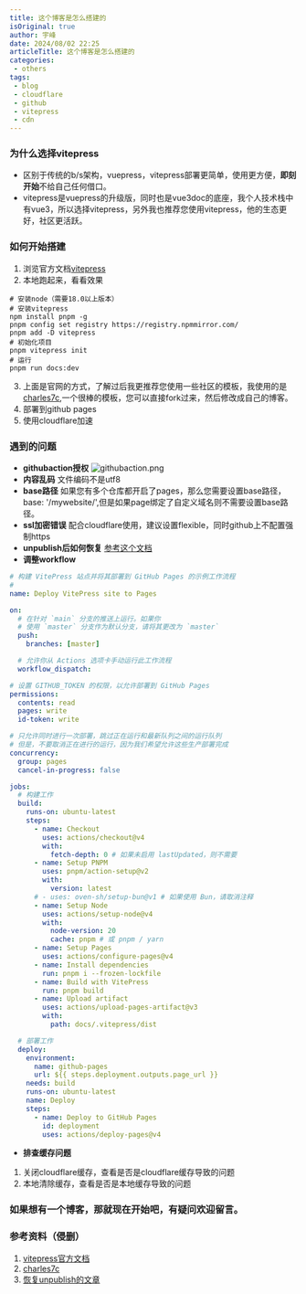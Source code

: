 ```yaml
---
title: 这个博客是怎么搭建的
isOriginal: true
author: 宇峰
date: 2024/08/02 22:25
articleTitle: 这个博客是怎么搭建的
categories:
 - others
tags:
 - blog
 - cloudflare
 - github
 - vitepress
 - cdn
---
```


### 为什么选择vitepress
* 区别于传统的b/s架构，vuepress，vitepress部署更简单，使用更方便，**即刻开始**不给自己任何借口。
* vitepress是vuepress的升级版，同时也是vue3doc的底座，我个人技术栈中有vue3，所以选择vitepress，另外我也推荐您使用vitepress，他的生态更好，社区更活跃。
### 如何开始搭建
1. 浏览官方文档[vitepress](https://vitepress.dev/zh/guide/getting-started)
2. 本地跑起来，看看效果
```shell
# 安装node（需要18.0以上版本）
# 安装vitepress
npm install pnpm -g
pnpm config set registry https://registry.npmmirror.com/
pnpm add -D vitepress
# 初始化项目
pnpm vitepress init
# 运行
pnpm run docs:dev
```
3. 上面是官网的方式，了解过后我更推荐您使用一些社区的模板，我使用的是[charles7c](https://github.com/Charles7c/charles7c.github.io),一个很棒的模板，您可以直接fork过来，然后修改成自己的博客。
4. 部署到github pages
5. 使用cloudflare加速
### 遇到的问题
- **githubaction授权**
  ![githubaction.png](https://blog.gostatus.cn/img/githubaction.png)
- **内容乱码**
  文件编码不是utf8
- **base路径**
  如果您有多个仓库都开启了pages，那么您需要设置base路径，base: '/mywebsite/',但是如果page绑定了自定义域名则不需要设置base路径。
- **ssl加密错误**
  配合cloudflare使用，建议设置flexible，同时github上不配置强制https
- **unpublish后如何恢复**
  [参考这个文档](https://blog.csdn.net/weixin_46143152/article/details/129046623)
- **调整workflow**
```yaml
# 构建 VitePress 站点并将其部署到 GitHub Pages 的示例工作流程
#
name: Deploy VitePress site to Pages

on:
  # 在针对 `main` 分支的推送上运行。如果你
  # 使用 `master` 分支作为默认分支，请将其更改为 `master`
  push:
    branches: [master]

  # 允许你从 Actions 选项卡手动运行此工作流程
  workflow_dispatch:

# 设置 GITHUB_TOKEN 的权限，以允许部署到 GitHub Pages
permissions:
  contents: read
  pages: write
  id-token: write

# 只允许同时进行一次部署，跳过正在运行和最新队列之间的运行队列
# 但是，不要取消正在进行的运行，因为我们希望允许这些生产部署完成
concurrency:
  group: pages
  cancel-in-progress: false

jobs:
  # 构建工作
  build:
    runs-on: ubuntu-latest
    steps:
      - name: Checkout
        uses: actions/checkout@v4
        with:
          fetch-depth: 0 # 如果未启用 lastUpdated，则不需要
      - name: Setup PNPM
        uses: pnpm/action-setup@v2
        with:
          version: latest
      # - uses: oven-sh/setup-bun@v1 # 如果使用 Bun，请取消注释
      - name: Setup Node
        uses: actions/setup-node@v4
        with:
          node-version: 20
          cache: pnpm # 或 pnpm / yarn
      - name: Setup Pages
        uses: actions/configure-pages@v4
      - name: Install dependencies
        run: pnpm i --frozen-lockfile
      - name: Build with VitePress
        run: pnpm build
      - name: Upload artifact
        uses: actions/upload-pages-artifact@v3
        with:
          path: docs/.vitepress/dist

  # 部署工作
  deploy:
    environment:
      name: github-pages
      url: ${{ steps.deployment.outputs.page_url }}
    needs: build
    runs-on: ubuntu-latest
    name: Deploy
    steps:
      - name: Deploy to GitHub Pages
        id: deployment
        uses: actions/deploy-pages@v4
```
- **排查缓存问题**
1. 关闭cloudflare缓存，查看是否是cloudflare缓存导致的问题
2. 本地清除缓存，查看是否是本地缓存导致的问题
### 如果想有一个博客，那就现在开始吧，有疑问欢迎留言。
### 参考资料（侵删）
1. [vitepress官方文档](https://vitepress.dev/zh/guide/getting-started)
2. [charles7c](https://github.com/Charles7c/charles7c.github.io)
3. [恢复unpublish的文章](https://blog.csdn.net/weixin_46143152/article/details/129046623)
